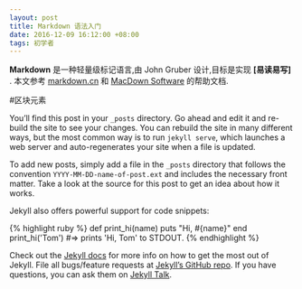 ```yaml
---
layout: post
title: Markdown 语法入门
date: 2016-12-09 16:12:00 +08:00
tags: 初学者
---
```


**Markdown** 是一种轻量级标记语言,由 John Gruber 设计,目标是实现 **[易读易写]** . 本文参考 [markdown.cn](http://www.markdown.cn) 和 [MacDown Software](http://macdown.uranusjr.com/download/latest/) 的帮助文档.

#区块元素

You’ll find this post in your `_posts` directory. Go ahead and edit it and re-build the site to see your changes. You can rebuild the site in many different ways, but the most common way is to run `jekyll serve`, which launches a web server and auto-regenerates your site when a file is updated.

To add new posts, simply add a file in the `_posts` directory that follows the convention `YYYY-MM-DD-name-of-post.ext` and includes the necessary front matter. Take a look at the source for this post to get an idea about how it works.

Jekyll also offers powerful support for code snippets:

{% highlight ruby %}
def print_hi(name)
  puts "Hi, #{name}"
end
print_hi('Tom')
#=> prints 'Hi, Tom' to STDOUT.
{% endhighlight %}

Check out the [Jekyll docs][jekyll-docs] for more info on how to get the most out of Jekyll. File all bugs/feature requests at [Jekyll’s GitHub repo][jekyll-gh]. If you have questions, you can ask them on [Jekyll Talk][jekyll-talk].

[jekyll-docs]: http://jekyllrb.com/docs/home
[jekyll-gh]:   https://github.com/jekyll/jekyll
[jekyll-talk]: https://talk.jekyllrb.com/

